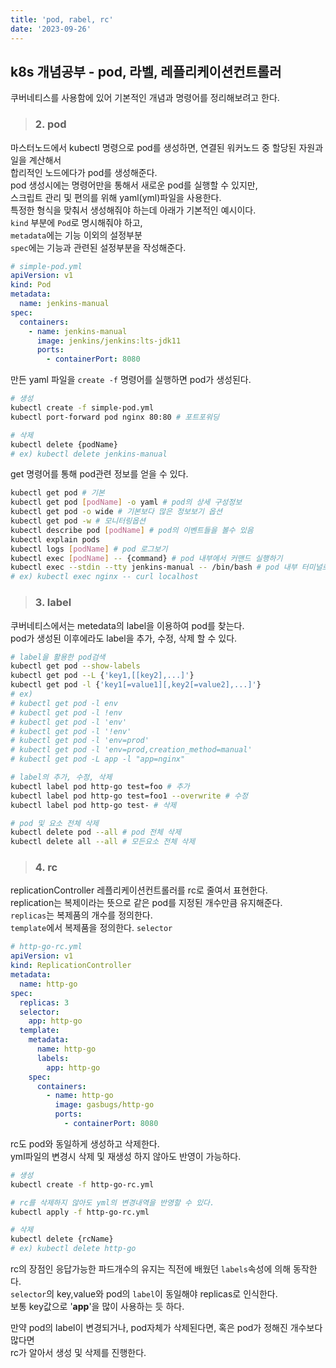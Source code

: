 ```yaml
---
title: 'pod, rabel, rc'
date: '2023-09-26'
---
```


## k8s 개념공부 - pod, 라벨, 레플리케이션컨트롤러
쿠버네티스를 사용함에 있어 기본적인 개념과 명령어를 정리해보려고 한다.

> ### 2. pod
마스터노드에서 kubectl 명령으로 pod를 생성하면, 연결된 워커노드 중 할당된 자원과 일을 계산해서    
합리적인 노드에다가 pod를 생성해준다.   
pod 생성시에는 명령어만을 통해서 새로운 pod를 실행할 수 있지만,   
스크립트 관리 및 편의를 위해 yaml(yml)파일을 사용한다.   
특정한 형식을 맞춰서 생성해줘야 하는데 아래가 기본적인 예시이다.   
`kind` 부분에 `Pod`로 명시해줘야 하고,    
`metadata`에는 기능 이외의 설정부분   
`spec`에는 기능과 관련된 설정부분을 작성해준다.

```yaml
# simple-pod.yml
apiVersion: v1
kind: Pod
metadata:
  name: jenkins-manual
spec:
  containers:
    - name: jenkins-manual
      image: jenkins/jenkins:lts-jdk11
      ports:
        - containerPort: 8080
```

만든 yaml 파일을 `create -f` 명령어를 실행하면 pod가 생성된다.
```bash
# 생성
kubectl create -f simple-pod.yml
kubectl port-forward pod nginx 80:80 # 포트포워딩

# 삭제
kubectl delete {podName}
# ex) kubectl delete jenkins-manual 
```

get 명령어를 통해 pod관련 정보를 얻을 수 있다.
```bash
kubectl get pod # 기본
kubectl get pod [podName] -o yaml # pod의 상세 구성정보
kubectl get pod -o wide # 기본보다 많은 정보보기 옵션
kubectl get pod -w # 모니터링옵션
kubectl describe pod [podName] # pod의 이벤트들을 볼수 있음
kubectl explain pods 
kubectl logs [podName] # pod 로그보기
kubectl exec [podName] -- {command} # pod 내부에서 커맨드 실행하기
kubectl exec --stdin --tty jenkins-manual -- /bin/bash # pod 내부 터미널로 들어가기
# ex) kubectl exec nginx -- curl localhost
```

> ### 3. label
쿠버네티스에서는 metedata의 label을 이용하여 pod를 찾는다.   
pod가 생성된 이후에라도 label을 추가, 수정, 삭제 할 수 있다.
```bash
# label을 활용한 pod검색
kubectl get pod --show-labels
kubectl get pod --L {'key1,[[key2],...]'}
kubectl get pod -l {'key1[=value1][,key2[=value2],...]'}
# ex)
# kubectl get pod -l env
# kubectl get pod -l !env
# kubectl get pod -l 'env'
# kubectl get pod -l '!env'
# kubectl get pod -l 'env=prod'
# kubectl get pod -l 'env=prod,creation_method=manual'
# kubectl get pod -L app -l "app=nginx"

# label의 추가, 수정, 삭제
kubectl label pod http-go test=foo # 추가
kubectl label pod http-go test=foo1 --overwrite # 수정
kubectl label pod http-go test- # 삭제

# pod 및 요소 전체 삭제
kubectl delete pod --all # pod 전체 삭제
kubectl delete all --all # 모든요소 전체 삭제
```

> ### 4. rc
replicationController 레플리케이션컨트롤러를 rc로 줄여서 표현한다.   
replication는 복제이라는 뜻으로 같은 pod를 지정된 개수만큼 유지해준다.   
`replicas`는 복제품의 개수를 정의한다.    
`template`에서 복제품을 정의한다.
`selector`
```yaml
# http-go-rc.yml
apiVersion: v1
kind: ReplicationController
metadata:
  name: http-go
spec:
  replicas: 3
  selector:
    app: http-go
  template:
    metadata:
      name: http-go
      labels:
        app: http-go
    spec:
      containers:
        - name: http-go
          image: gasbugs/http-go
          ports:
            - containerPort: 8080
```

rc도 pod와 동일하게 생성하고 삭제한다.    
yml파일의 변경시 삭제 및 재생성 하지 않아도 반영이 가능하다.
```bash
# 생성
kubectl create -f http-go-rc.yml

# rc를 삭제하지 않아도 yml의 변경내역을 반영할 수 있다.
kubectl apply -f http-go-rc.yml

# 삭제
kubectl delete {rcName}
# ex) kubectl delete http-go
```
rc의 장점인 응답가능한 파드개수의 유지는 직전에 배웠던 `labels`속성에 의해 동작한다.   
`selector`의 key,value와 pod의 `label`이 동일해야 replicas로 인식한다.   
보통 key값으로 '**app**'을 많이 사용하는 듯 하다. 

만약 pod의 label이 변경되거나, pod자체가 삭제된다면, 혹은 pod가 정해진 개수보다 많다면   
rc가 알아서 생성 및 삭제를 진행한다.  

